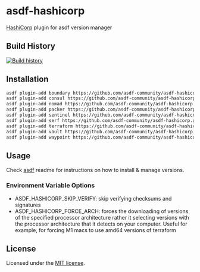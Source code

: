 # asdf-hashicorp

[HashiCorp](https://www.hashicorp.com) plugin for asdf version manager

## Build History

[![Build history](https://buildstats.info/github/chart/asdf-community/asdf-hashicorp?branch=master)](https://github.com/asdf-community/asdf-hashicorp/actions)

## Installation

```bash
asdf plugin-add boundary https://github.com/asdf-community/asdf-hashicorp.git
asdf plugin-add consul https://github.com/asdf-community/asdf-hashicorp.git
asdf plugin-add nomad https://github.com/asdf-community/asdf-hashicorp.git
asdf plugin-add packer https://github.com/asdf-community/asdf-hashicorp.git
asdf plugin-add sentinel https://github.com/asdf-community/asdf-hashicorp.git
asdf plugin-add serf https://github.com/asdf-community/asdf-hashicorp.git
asdf plugin-add terraform https://github.com/asdf-community/asdf-hashicorp.git
asdf plugin-add vault https://github.com/asdf-community/asdf-hashicorp.git
asdf plugin-add waypoint https://github.com/asdf-community/asdf-hashicorp.git
```

## Usage

Check [asdf](https://github.com/asdf-vm/asdf) readme for instructions on how to
install & manage versions.

### Environment Variable Options
- ASDF_HASHICORP_SKIP_VERIFY: skip verifying checksums and signatures
- ASDF_HASHICORP_FORCE_ARCH: forces the downloading of versions of the specified processor architecture rather it selecting versions with the processor architecture that it detects on your computer. Useful for example, for forcing M1 macs to use amd64 versions of terraform

## License

Licensed under the
[MIT license](https://github.com/asdf-community/asdf-hashicorp/blob/master/LICENSE).
